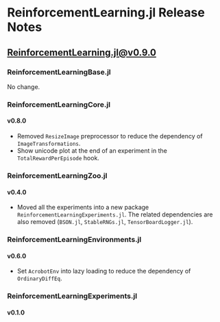 # ReinforcementLearning.jl Release Notes

## ReinforcementLearning.jl@v0.9.0

### ReinforcementLearningBase.jl

No change.

### ReinforcementLearningCore.jl

#### v0.8.0

- Removed `ResizeImage` preprocessor to reduce the dependency of `ImageTransformations`. 
- Show unicode plot at the end of an experiment in the `TotalRewardPerEpisode` hook.

### ReinforcementLearningZoo.jl

#### v0.4.0

- Moved all the experiments into a new package `ReinforcementLearningExperiments.jl`. The related dependencies are also removed (`BSON.jl`, `StableRNGs.jl`, `TensorBoardLogger.jl`).

### ReinforcementLearningEnvironments.jl

#### v0.6.0

- Set `AcrobotEnv` into lazy loading to reduce the dependency of `OrdinaryDiffEq`.

### ReinforcementLearningExperiments.jl

#### v0.1.0